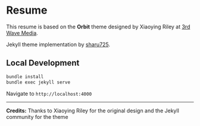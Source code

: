 # Resume

This resume is based on the **Orbit** theme designed by Xiaoying Riley at [3rd Wave Media](http://themes.3rdwavemedia.com/).

Jekyll theme implementation by [sharu725](https://github.com/sharu725/online-cv).

## Local Development

```bash
bundle install
bundle exec jekyll serve
```

Navigate to `http://localhost:4000`

---

**Credits:** Thanks to Xiaoying Riley for the original design and the Jekyll community for the theme